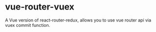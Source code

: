 # vue-router-vuex
A Vue version of react-router-redux, allows you to use vue router api via vuex commit function.
